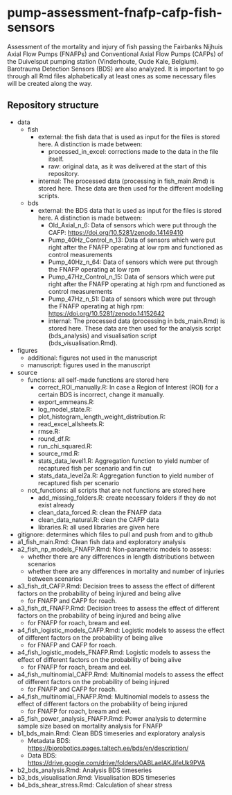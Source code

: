 # pump-assessment-fnafp-cafp-fish-sensors
Assessment of the mortality and injury of fish passing the Fairbanks Nijhuis Axial Flow Pumps (FNAFPs) and Conventional Axial Flow Pumps (CAFPs) of the Duivelsput pumping station (Vinderhoute, Oude Kale, Belgium). Barotrauma Detection Sensors (BDS) are also analyzed. It is important to go through all Rmd files alphabetically at least ones as some necessary files will be created along the way. 
## Repository structure
* data
   * fish
      * external: the fish data that is used as input for the files is stored here. A distinction is made between:
        * processed_in_excel: corrections made to the data in the file itself.
        * raw: original data, as it was delivered at the start of this repository.
      * internal: The processed data (processing in fish_main.Rmd) is stored here. These data are then used for the different modelling scripts.
   * bds
      * external: the BDS data that is used as input for the files is stored here. A distinction is made between:
        * Old_Axial_n_6: Data of sensors which were put through the CAFP: https://doi.org/10.5281/zenodo.14149410
        * Pump_40Hz_Control_n_13: Data of sensors which were put right after the FNAFP operating at low rpm and functioned as control measurements
        * Pump_40Hz_n_64: Data of sensors which were put through the FNAFP operating at low rpm
        * Pump_47Hz_Control_n_15: Data of sensors which were put right after the FNAFP operating at high rpm and functioned as control measurements
        * Pump_47Hz_n_51: Data of sensors which were put through the FNAFP operating at high rpm: https://doi.org/10.5281/zenodo.14152642
        * internal: The processed data (processing in bds_main.Rmd) is stored here. These data are then used for the analysis script (bds_analysis) and visualisation script (bds_visualisation.Rmd).
* figures
  * additional: figures not used in the manuscript
  * manuscript: figures used in the manuscript
* source
  * functions: all self-made functions are stored here
    * correct_ROI_manually.R: In case a Region of Interest (ROI) for a certain BDS is incorrect, change it manually.                      
    * export_emmeans.R:                            
    * log_model_state.R:                          
    * plot_histogram_length_weight_distribution.R: 
    * read_excel_allsheets.R:                      
    * rmse.R:                                      
    * round_df.R:                                  
    * run_chi_squared.R:                           
    * source_rmd.R:                                
    * stats_data_level1.R: Aggregation function to yield number of recaptured fish per scenario and fin cut                        
    * stats_data_level2a.R: Aggregation function to yield number of recaptured fish per scenario   
  * not_functions: all scripts that are not functions are stored here
    * add_missing_folders.R: create necessary folders if they do not exist already
    * clean_data_forced.R: clean the FNAFP data
    * clean_data_natural.R: clean the CAFP data
    * libraries.R: all used libraries are given here
* gitignore: determines which files to pull and push from and to github
* a1_fish_main.Rmd: Clean fish data and exploratory analysis
* a2_fish_np_models_FNAFP.Rmd: Non-parametric models to assess:
  * whether there are any differences in length distributions between scenarios
  * whether there are any differences in mortality and number of injuries between scenarios
* a3_fish_dt_CAFP.Rmd: Decision trees to assess the effect of different factors on the probability of being injured and being alive
  * for FNAFP and CAFP for roach.
* a3_fish_dt_FNAFP.Rmd: Decision trees to assess the effect of different factors on the probability of being injured and being alive
  * for FNAFP for roach, bream and eel.
* a4_fish_logistic_models_CAFP.Rmd: Logistic models to assess the effect of different factors on the probability of being alive
  * for FNAFP and CAFP for roach.
* a4_fish_logistic_models_FNAFP.Rmd: Logistic models to assess the effect of different factors on the probability of being alive
  * for FNAFP for roach, bream and eel.
* a4_fish_multinomial_CAFP.Rmd: Multinomial models to assess the effect of different factors on the probability of being injured
  * for FNAFP and CAFP for roach.
* a4_fish_multinomial_FNAFP.Rmd: Multinomial models to assess the effect of different factors on the probability of being injured
  * for FNAFP for roach, bream and eel.
* a5_fish_power_analysis_FNAFP.Rmd: Power analysis to determine sample size based on mortality analysis for FNAFP
* b1_bds_main.Rmd: Clean BDS timeseries and exploratory analysis
  * Metadata BDS: https://biorobotics.pages.taltech.ee/bds/en/description/
  * Data BDS: https://drive.google.com/drive/folders/0ABLaelAKJifeUk9PVA
* b2_bds_analysis.Rmd: Analysis BDS timeseries
* b3_bds_visualisation.Rmd: Visualisation BDS timeseries
* b4_bds_shear_stress.Rmd: Calculation of shear stress
 

